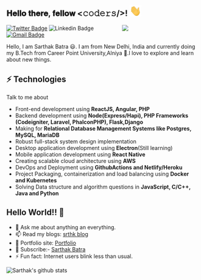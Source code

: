 <h2> 𝐇𝐞𝐥𝐥𝐨 𝐭𝐡𝐞𝐫𝐞, 𝐟𝐞𝐥𝐥𝐨𝐰 <𝚌𝚘𝚍𝚎𝚛𝚜/>! <img src="https://raw.githubusercontent.com/ABSphreak/ABSphreak/master/gifs/Hi.gif" width="30px"></h2>

<img align='right' src='https://user-images.githubusercontent.com/5713670/87202985-820dcb80-c2b6-11ea-9f56-7ec461c497c3.gif' width='200"'>

[![Twitter Badge](https://img.shields.io/badge/-@sarthakbatra-1ca0f1?style=flat-square&labelColor=1ca0f1&logo=twitter&logoColor=white&link=https://twitter.com/Harshkhatri24)](https://twitter.com/sarthakbatra) ![Linkedin Badge](https://img.shields.io/badge/-SarthakBatra-blue?style=flat-square&logo=Linkedin&logoColor=white&link=https://www.linkedin.com/in/sarthak-batra-12639676/)
[![Gmail Badge](https://img.shields.io/badge/-sarthak.technical@gmail.com-c14438?style=flat-square&logo=Gmail&logoColor=white&link=mailto:sarthak.technical@gmail.com)](mailto:sarthak.technical@gmail.com)

Hello, I am Sarthak Batra 😃. I am from New Delhi, India and currently doing my B.Tech from Career Point University,Alniya 🏫.I love to explore and learn about new things.

## ⚡ Technologies
Talk to me about
- Front-end development using **ReactJS, Angular, PHP**
- Backend development using **Node(Express/Hapi), PHP Frameworks (Codeigniter, Laravel, PhalconPHP), Flask,Django**
- Making for **Relational Database Management Systems like Postgres, MySQL, MariaDB**
- Robust full-stack system design implementation
- Desktop application development using **Electron**(Still learning)
- Mobile application development using **React Native**
- Creating scalable cloud architecture using **AWS**
- DevOps and Deployment using **GithubActions and Netlify/Heroku**
- Project Packaging, containerization and load balancing using **Docker and Kubernetes**
- Solving Data structure and algorithm questions in **JavaScript, C/C++, Java and Python**
## Hello World!! 🤔
- 💬 Ask me about anything an everything.
- 📫 Read my blogs: [srthk blog](blog.srthk.com)
- 🎯 Portfolio site: [Portfolio](srthk.om)
- 🔔 Subscribe:- [Sarthak Batra](https://www.youtube.com/channel/UCSppitClTvgot89fBdRxXoA?view_as=subscriber)
- ⚡ Fun fact: Internet users blink less than usual.

![Sarthak's github stats](https://github-readme-stats.vercel.app/api?username=Sarthak1991&hide=["issues"]&show_icons=true)


